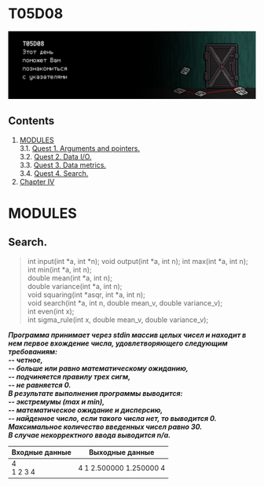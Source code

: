 # T05D08

![day5_door](misc/rus/images/day5_door.png)


## Contents

1. [MODULES](#modules) \
 3.1.  [Quest 1. Arguments and pointers.](#quest-1-arguments-and-pointers) \
 3.2.  [Quest 2. Data I/O.](#quest-2-data-io) \
 3.3.  [Quest 3. Data metrics.](#quest-3-data-metrics) \
 3.4.  [Quest 4. Search.](#quest-4-search) 
4. [Chapter IV](#chapter-iv)


# MODULES

## Search.
> int input(int *a, int *n);
> void output(int *a, int n);
> int max(int *a, int n);
><br/>int min(int *a, int n);
><br/>double mean(int *a, int n);
><br/>double variance(int *a, int n);
<br/>void squaring(int *asqr, int *a, int n);
<br/>void search(int *a, int n, double mean_v, double variance_v);
<br/>int even(int x);
<br/>int sigma_rule(int x, double mean_v, double variance_v);

***Программа принимает через stdin массив целых чисел и находит в нем первое вхождение числа, удовлетворяющего следующим требованиям: 
<br/>-- четное,
<br/>-- больше или равно математическому ожиданию, 
<br/>-- подчиняется правилу трех сигм,
<br/>-- не равняется 0. 
<br/>В результате выполнения программы выводится:
<br/>-- экстремумы (max и min), 
<br/>-- математическое ожидание и дисперсию,
<br/>-- найденное число, если такого числа нет, то выводится 0. 
<br/>Максимальное количество введенных чисел равно 30. 
<br/>В случае некорректного ввода выводится n/a.***

| Входные данные | Выходные данные |
| ------ | ------ |
| 4<br/>1 2 3 4 | 4 1 2.500000 1.250000 4 |

